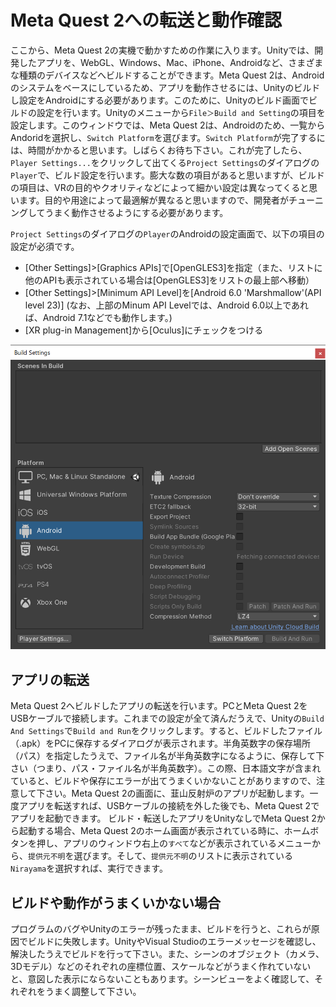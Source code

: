 # Meta Quest 2への転送と動作確認
ここから、Meta Quest 2の実機で動かすための作業に入ります。Unityでは、開発したアプリを、WebGL、Windows、Mac、iPhone、Androidなど、さまざまな種類のデバイスなどへビルドすることができます。Meta Quest 2は、Androidのシステムをベースにしているため、アプリを動作させるには、Unityのビルドし設定をAndroidにする必要があります。このために、Unityのビルド画面でビルドの設定を行います。Unityのメニューから`File＞Build and Setting`の項目を設定します。このウィンドウでは、Meta Quest 2は、Androidのため、一覧からAndoridを選択し、`Switch Platform`を選びます。`Switch Platform`が完了するには、時間がかかると思います。しばらくお待ち下さい。これが完了したら、`Player Settings...`をクリックして出てくる`Project Settings`のダイアログの`Player`で、ビルド設定を行います。膨大な数の項目があると思いますが、ビルドの項目は、VRの目的やクオリティなどによって細かい設定は異なってくると思います。目的や用途によって最適解が異なると思いますので、開発者がチューニングしてうまく動作させるようにする必要があります。

`Project Settings`のダイアログの`Player`のAndroidの設定画面で、以下の項目の設定が必須です。

- [Other Settings]>[Graphics APIs]で[OpenGLES3]を指定（また、リストに他のAPIも表示されている場合は[OpenGLES3]をリストの最上部へ移動）
- [Other Settings]>[Minimum API Level]を[Android 6.0 'Marshmallow'(API level 23)] (なお、上部のMinum API Levelでは、Android 6.0以上であれば、Android 7.1などでも動作します。)
- [XR plug-in Management]から[Oculus]にチェックをつける

![](./img/vr9-1.png)

## アプリの転送
Meta Quest 2へビルドしたアプリの転送を行います。PCとMeta Quest 2をUSBケーブルで接続します。これまでの設定が全て済んだうえで、Unityの`Build And Settings`で`Build and Run`をクリックします。すると、ビルドしたファイル（.apk）をPCに保存するダイアログが表示されます。半角英数字の保存場所（パス）を指定したうえで、ファイル名が半角英数字になるように、保存して下さい（つまり、パス・ファイル名が半角英数字）。この際、日本語文字が含まれていると、ビルドや保存にエラーが出てうまくいかないことがありますので、注意して下さい。Meta Quest 2の画面に、韮山反射炉のアプリが起動します。一度アプリを転送すれば、USBケーブルの接続を外した後でも、Meta Quest 2でアプリを起動できます。
ビルド・転送したアプリをUnityなしでMeta Quest 2から起動する場合、Meta Quest 2のホーム画面が表示されている時に、ホームボタンを押し、アプリのウィンドウ右上の`すべて`などが表示されているメニューから、`提供元不明`を選びます。そして、`提供元不明`のリストに表示されている`Nirayama`を選択すれば、実行できます。

## ビルドや動作がうまくいかない場合
プログラムのバグやUnityのエラーが残ったまま、ビルドを行うと、これらが原因でビルドに失敗します。UnityやVisual Studioのエラーメッセージを確認し、解決したうえでビルドを行って下さい。また、シーンのオブジェクト（カメラ、3Dモデル）などのそれぞれの座標位置、スケールなどがうまく作れていないと、意図した表示にならないこともあります。シーンビューをよく確認して、それぞれをうまく調整して下さい。
